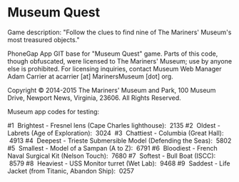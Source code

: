 Museum Quest
==============

Game description:
"Follow the clues to find nine of The Mariners' Museum's most treasured objects."

PhoneGap App GIT base for "Museum Quest" game. Parts of this code, though obfuscated, were licensed to The Mariners' Museum; use by anyone else is prohibited. For licensing inquiries, contact Museum Web Manager Adam Carrier at acarrier [at] MarinersMuseum [dot] org.

Copyright © 2014-2015 The Mariners' Museum and Park, 100 Museum Drive, Newport News, Virginia, 23606. All Rights Reserved.

Museum app codes for testing:

#1  Brightest - Fresnel lens (Cape Charles lighthouse):  2135
#2  Oldest - Labrets (Age of Exploration):  3024 
#3  Chattiest - Columbia (Great Hall):  4913
#4  Deepest - Trieste Submersible Model (Defending the Seas):  5802
#5  Smallest - Model of a Sampan (A to Z):  6791
#6  Bloodiest - French Naval Surgical Kit (Nelson Touch):  7680
#7  Softest - Bull Boat (ISCC):  8579
#8  Heaviest - USS Monitor turret (Wet Lab):  9468
#9  Saddest - Life Jacket (from Titanic, Abandon Ship):  0257
